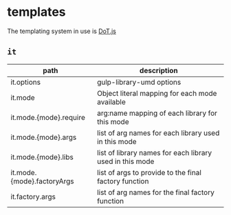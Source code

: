 # templates

The templating system in use is [DoT.js](http://olado.github.io/doT/index.html)

## `it`

|path|description|
|----|-----------|
|it.options|gulp-library-umd options|
|it.mode|Object literal mapping for each mode available|
|it.mode.{mode}.require|arg:name mapping of each library for this mode|
|it.mode.{mode}.args|list of arg names for each library used in this mode|
|it.mode.{mode}.libs|list of library names for each library used in this mode|
|it.mode.{mode}.factoryArgs|list of args to provide to the final factory function|
|it.factory.args|list of arg names for the final factory function|